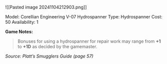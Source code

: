 ![[Pasted image 20241104212903.png]]

Model: Corellian Engineering V-07 Hydrospanner
Type: Hydrospanner
Cost: 50
Availability: 1

**Game Notes:** 
> Bonuses for using a hydrospanner for repair work may range from **+1** to **+1D** as decided by the gamemaster.

*Source: Platt’s Smugglers Guide (page 57)*